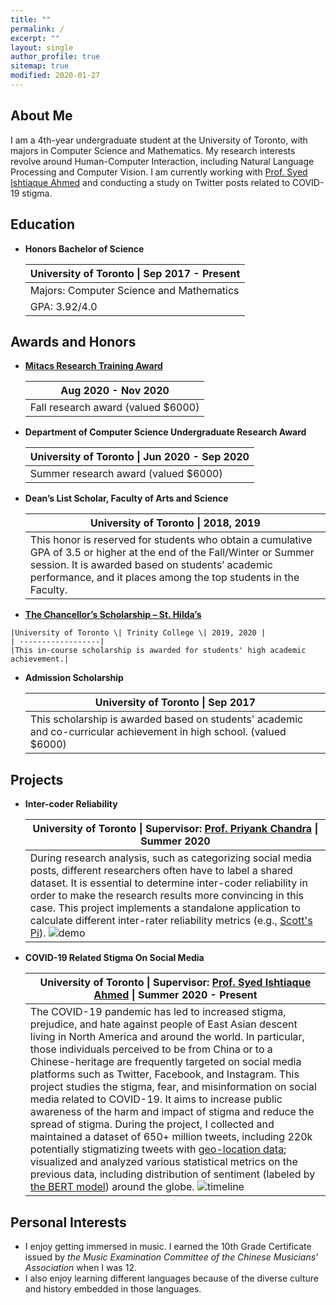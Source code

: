 ```yaml
---
title: ""
permalink: /
excerpt: ""
layout: single
author_profile: true
sitemap: true
modified: 2020-01-27
---
```


## About Me

I am a 4th-year undergraduate student at the University of Toronto, with majors in Computer Science and Mathematics. My research interests revolve around Human-Computer Interaction, including Natural Language Processing and Computer Vision. I am currently working with [Prof. Syed Ishtiaque Ahmed](https://www.ishtiaque.net) and conducting a study on Twitter posts related to COVID-19 stigma.

## Education

* **Honors Bachelor of Science** 
    
    |University of Toronto \| Sep 2017 - Present|
    | ------------------|
    |Majors: Computer Science and Mathematics|
    |GPA: 3.92/4.0|

<!-- ## Experience -->

## Awards and Honors
* **[Mitacs Research Training Award](https://www.utm.utoronto.ca/vp-research/mitacs-research-training-award)**

    |Aug 2020 - Nov 2020|
    | ------------------|
    |Fall research award (valued $6000)|
    

* **Department of Computer Science Undergraduate Research Award**

    |University of Toronto \| Jun 2020 - Sep 2020|
    | ------------------|
    |Summer research award (valued $6000)|
     

* **Dean’s List Scholar, Faculty of Arts and Science**

    | University of Toronto       \| 2018, 2019  | 
    | ------------------|
    | This honor is reserved for students who obtain a cumulative GPA of 3.5 or higher at the end of the Fall/Winter or Summer session. It is awarded based on students’ academic performance, and it places among the top students in the Faculty.|

* **[The Chancellor’s Scholarship – St. Hilda’s](https://www.trinity.utoronto.ca/study-arts-science/scholarships-financial-aid/in-course-scholarships/)**  
<!-- https://www.trinity.utoronto.ca/study-arts-science/scholarships-financial-aid/in-course-scholarships/ -->

    |University of Toronto \| Trinity College \| 2019, 2020 |
    | ------------------|
    |This in-course scholarship is awarded for students' high academic achievement.|
    

* **Admission Scholarship**

    |University of Toronto \| Sep 2017 |
    | ------------------|
    |This scholarship is awarded based on students' academic and co-curricular achievement in high school.  (valued $6000)|
    

## Projects

* **Inter-coder Reliability**

    |University of Toronto  \| Supervisor: [Prof. Priyank Chandra](https://www.priyankc.com) \| Summer 2020|
    | ------------------|
    |During research analysis, such as categorizing social media posts, different researchers often have to label a shared dataset. It is essential to determine inter-coder reliability in order to make the research results more convincing in this case. This project implements a standalone application to calculate different inter-rater reliability metrics (e.g., [Scott's Pi](https://en.wikipedia.org/wiki/Scott%27s_Pi)). ![demo](/assets/demo.gif)|

* **COVID-19 Related Stigma On Social Media**

    |University of Toronto \| Supervisor: [Prof. Syed Ishtiaque Ahmed](https://www.ishtiaque.net) \| Summer 2020 - Present|
    | ------------------|
    |The COVID-19 pandemic has led to increased stigma, prejudice, and hate against people of East Asian descent living in North America and around the world. In particular, those individuals perceived to be from China or to a Chinese-heritage are frequently targeted on social media platforms such as Twitter, Facebook, and Instagram. This project studies the stigma, fear, and misinformation on social media related to COVID-19. It aims to increase public awareness of the harm and impact of stigma and reduce the spread of stigma. During the project, I collected and maintained a dataset of 650+ million tweets, including 220k potentially stigmatizing tweets with [geo-location data](https://developer.twitter.com/en/docs/tutorials/tweet-geo-metadata); visualized and analyzed various statistical metrics on the previous data, including distribution of sentiment (labeled by [the BERT model](https://en.wikipedia.org/wiki/BERT_(language_model))) around the globe. ![timeline](/assets/timeline.gif)|

## Personal Interests

* I enjoy getting immersed in music. I earned the 10th Grade Certificate issued by *the Music Examination Committee of the Chinese Musicians’ Association* when I was 12. 
* I also enjoy learning different languages because of the diverse culture and history embedded in those languages. 